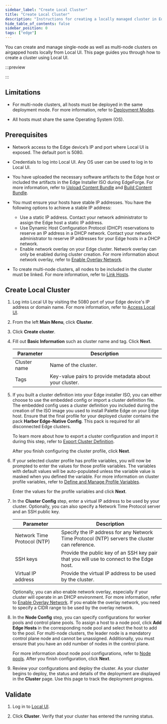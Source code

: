```yaml
---
sidebar_label: "Create Local Cluster"
title: "Create Local Cluster"
description: "Instructions for creating a locally managed cluster in Edge Host Management Console."
hide_table_of_contents: false
sidebar_position: 0
tags: ["edge"]
---
```


You can create and manage single-node as well as multi-node clusters on airgapped hosts locally from Local UI. This page
guides you through how to create a cluster using Local UI.

:::preview

:::

## Limitations

- For multi-node clusters, all hosts must be deployed in the same deployment mode. For more information, refer to
  [Deployment Modes](../../../../deployment-modes/deployment-modes.md).

- All hosts must share the same Operating System (OS).

## Prerequisites

- Network access to the Edge device’s IP and port where Local UI is exposed. The default port is 5080.

- Credentials to log into Local UI. Any OS user can be used to log in to Local UI.

- You have uploaded the necessary software artifacts to the Edge host or included the artifacts in the Edge Installer
  ISO during EdgeForge. For more information, refer to [Upload Content Bundle](./upload-content-bundle.md) and
  [Build Content Bundle](../../edgeforge-workflow/palette-canvos/build-content-bundle.md).

- You must ensure your hosts have stable IP addresses. You have the following options to achieve a stable IP address:

  - Use a static IP address. Contact your network administrator to assign the Edge host a static IP address.
  - Use Dynamic Host Configuration Protocol (DHCP) reservations to reserve an IP address in a DHCP network. Contact your
    network administrator to reserve IP addresses for your Edge hosts in a DHCP network.
  - Enable network overlay on your Edge cluster. Network overlay can only be enabled during cluster creation. For more
    information about network overlay, refer to [Enable Overlay Network](../../networking/vxlan-overlay.md).

- To create multi-node clusters, all nodes to be included in the cluster must be linked. For more information, refer to
  [Link Hosts](./link-hosts.md).

## Create Local Cluster

1. Log into Local UI by visiting the 5080 port of your Edge device's IP address or domain name. For more information,
   refer to [Access Local UI](../host-management/access-console.md).

2. From the left **Main Menu**, click **Cluster**.

3. Click **Create cluster**.

4. Fill out **Basic Information** such as cluster name and tag. Click **Next**.

   | Parameter    | Description                                             |
   | ------------ | ------------------------------------------------------- |
   | Cluster name | Name of the cluster.                                    |
   | Tags         | Key-value pairs to provide metadata about your cluster. |

5. If you built a cluster definition into your Edge installer ISO, you can either choose to use the embedded config or
   import a cluster definition file. The embedded config uses a cluster definition you included during the creation of
   the ISO image you used to install Palette Edge on your Edge host. Ensure that the final profile for your deployed
   cluster contains the pack **Harbor Edge-Native Config**. This pack is required for all disconnected Edge clusters.

   To learn more about how to export a cluster configuration and import it during this step, refer to
   [Export Cluster Definition](./export-cluster-definition.md).

   After you finish configuring the cluster profile, click **Next**.

6. If your selected cluster profile has profile variables, you will now be prompted to enter the values for those
   profile variables. The variables with default values will be auto-populated unless the variable value is masked when
   you defined the variable. For more information on cluster profile variables, refer to
   [Define and Manage Profile Variables](../../../../profiles/cluster-profiles/create-cluster-profiles/define-profile-variables.md).

   Enter the values for the profile variables and click **Next**.

7. In the **Cluster Config** step, enter a virtual IP address to be used by your cluster. Optionally, you can also
   specify a Network Time Protocol server and an SSH public key.

   | Parameter                   | Description                                                                                   |
   | --------------------------- | --------------------------------------------------------------------------------------------- |
   | Network Time Protocol (NTP) | Specify the IP address for any Network Time Protocol (NTP) servers the cluster can reference. |
   | SSH keys                    | Provide the public key of an SSH key pair that you will use to connect to the Edge host.      |
   | Virtual IP address          | Provide the virtual IP address to be used by the cluster.                                     |

   Optionally, you can also enable network overlay, especially if your cluster will operate in an DHCP environment. For
   more information, refer to [Enable Overlay Network](../../networking/vxlan-overlay.md). If you enable the overlay
   network, you need to specify a CIDR range to be used by the overlay network.

8. In the **Node Config** step, you can specify configurations for worker pools and control plane pools. To assign a
   host to a node pool, click **Add Edge Hosts** in the corresponding node pool and select the host to add to the pool.
   For multi-node clusters, the leader node is a mandatory control plane node and cannot be unassigned. Additionally,
   you must ensure that you have an odd number of nodes in the control plane.

   For more information about node pool configurations, refer to [Node pools](../../../cluster-management/node-pool.md).
   After you finish configuration, click **Next**.

9. Review your configurations and deploy the cluster. As your cluster begins to deploy, the status and details of the
   deployment are displayed in the **Cluster** page. Use this page to track the deployment progress.

## Validate

1. Log in to [Local UI](../host-management/access-console.md).

2. Click **Cluster**. Verify that your cluster has entered the running status.
